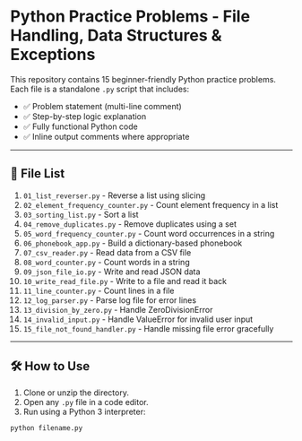 # Python Practice Problems - File Handling, Data Structures & Exceptions

This repository contains 15 beginner-friendly Python practice problems. Each file is a standalone `.py` script that includes:

- ✅ Problem statement (multi-line comment)
- ✅ Step-by-step logic explanation
- ✅ Fully functional Python code
- ✅ Inline output comments where appropriate

---

## 📁 File List

1. `01_list_reverser.py` - Reverse a list using slicing  
2. `02_element_frequency_counter.py` - Count element frequency in a list  
3. `03_sorting_list.py` - Sort a list  
4. `04_remove_duplicates.py` - Remove duplicates using a set  
5. `05_word_frequency_counter.py` - Count word occurrences in a string  
6. `06_phonebook_app.py` - Build a dictionary-based phonebook  
7. `07_csv_reader.py` - Read data from a CSV file  
8. `08_word_counter.py` - Count words in a string  
9. `09_json_file_io.py` - Write and read JSON data  
10. `10_write_read_file.py` - Write to a file and read it back  
11. `11_line_counter.py` - Count lines in a file  
12. `12_log_parser.py` - Parse log file for error lines  
13. `13_division_by_zero.py` - Handle ZeroDivisionError  
14. `14_invalid_input.py` - Handle ValueError for invalid user input  
15. `15_file_not_found_handler.py` - Handle missing file error gracefully  

---

## 🛠 How to Use

1. Clone or unzip the directory.
2. Open any `.py` file in a code editor.
3. Run using a Python 3 interpreter:

```bash
python filename.py

